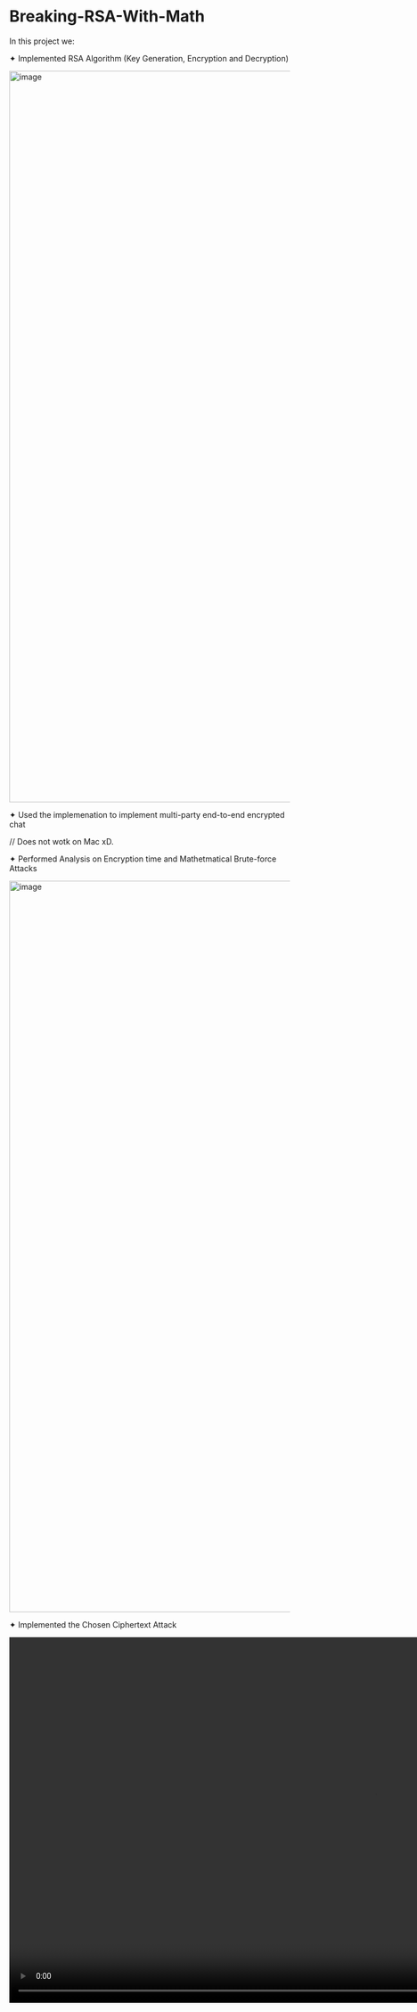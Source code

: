 # Breaking-RSA-With-Math
In this project we:

✦ Implemented RSA Algorithm (Key Generation, Encryption and Decryption)

<img width="1312" alt="image" src="/2 - RSAWorld/Test Cases/Gif.gif">

✦ Used the implemenation to implement multi-party end-to-end encrypted chat

// Does not wotk on Mac xD.

✦ Performed Analysis on Encryption time and Mathetmatical Brute-force Attacks

<img width="1312" alt="image" src="https://user-images.githubusercontent.com/49572294/169697689-1341949c-85d6-4123-92f0-0b1c6d4f8632.png">


✦ Implemented the Chosen Ciphertext Attack

<video width="1312" alt="image" src="/2 - RSAWorld/Test Cases/Gif.gif">

<video width="1312" height="240" controls>
  <source src="/2 - RSAWorld/Test Cases/Audio.mp4" type="video/mp4">
Your browser does not support the video tag.
</video>
